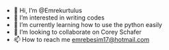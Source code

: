 - 👋 Hi, I’m @Emrekurtulus
- 👀 I’m interested in writing codes
- 🌱 I’m currently learning how to use the python easily 
- 💞️ I’m looking to collaborate on Corey Schafer
- 📫 How to reach me emrebesim17@hotmail.com

<!---
Emrekurtulus/Emrekurtulus is a ✨ special ✨ repository because its `README.md` (this file) appears on your GitHub profile.
You can click the Preview link to take a look at your changes.
--->
